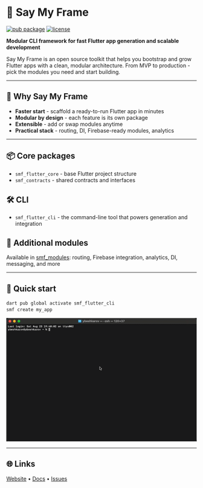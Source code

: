 # 🚀 Say My Frame

[![pub package](https://img.shields.io/pub/v/smf_flutter_cli.svg)](https://pub.dev/packages/smf_flutter_cli)
[![license](https://img.shields.io/badge/license-Apache%202.0-blue.svg)](LICENSE)

**Modular CLI framework for fast Flutter app generation and scalable development**

Say My Frame is an open source toolkit that helps you bootstrap and grow Flutter apps with a clean, modular architecture. From MVP to production - pick the modules you need and start building.

---

## 🔹 Why Say My Frame
- **Faster start** - scaffold a ready-to-run Flutter app in minutes
- **Modular by design** - each feature is its own package
- **Extensible** - add or swap modules anytime
- **Practical stack** - routing, DI, Firebase-ready modules, analytics

---

## 📦 Core packages
- `smf_flutter_core` - base Flutter project structure
- `smf_contracts` - shared contracts and interfaces

## 🛠 CLI
- `smf_flutter_cli` - the command-line tool that powers generation and integration

## 🔌 Additional modules
Available in [smf_modules](https://github.com/SayMyFrame/smf_modules):
routing, Firebase integration, analytics, DI, messaging, and more

---

## 🚀 Quick start
```bash
dart pub global activate smf_flutter_cli
smf create my_app
```

![SMF CLI Demo](https://github.com/saymyframe/smf_flutter_cli/blob/main/assets/smf_cli.gif)

---

## 🌐 Links
[Website](https://saymyframe.com) • [Docs](https://doc.saymyframe.com) • [Issues](https://github.com/SayMyFrame/smf_flutter_cli/issues)

